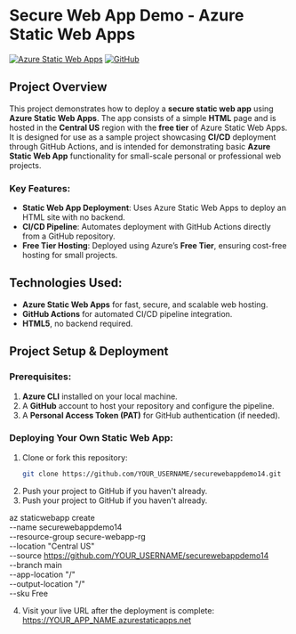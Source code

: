 # Secure Web App Demo - Azure Static Web Apps

[![Azure Static Web Apps](https://img.shields.io/badge/Azure%20Static%20Web%20Apps-Free-blue)](https://azure.microsoft.com/en-us/services/app-service/static/)
[![GitHub](https://img.shields.io/github/license/Dimezz14/securewebappdemo14)](https://github.com/Dimezz14/securewebappdemo14/blob/main/LICENSE)

## Project Overview

This project demonstrates how to deploy a **secure static web app** using **Azure Static Web Apps**. The app consists of a simple **HTML** page and is hosted in the **Central US** region with the **free tier** of Azure Static Web Apps. It is designed for use as a sample project showcasing **CI/CD** deployment through GitHub Actions, and is intended for demonstrating basic **Azure Static Web App** functionality for small-scale personal or professional web projects.

### Key Features:
- **Static Web App Deployment**: Uses Azure Static Web Apps to deploy an HTML site with no backend.
- **CI/CD Pipeline**: Automates deployment with GitHub Actions directly from a GitHub repository.
- **Free Tier Hosting**: Deployed using Azure’s **Free Tier**, ensuring cost-free hosting for small projects.

## Technologies Used:
- **Azure Static Web Apps** for fast, secure, and scalable web hosting.
- **GitHub Actions** for automated CI/CD pipeline integration.
- **HTML5**, no backend required.

## Project Setup & Deployment

### Prerequisites:
1. **Azure CLI** installed on your local machine.
2. A **GitHub** account to host your repository and configure the pipeline.
3. A **Personal Access Token (PAT)** for GitHub authentication (if needed).

### Deploying Your Own Static Web App:

1. Clone or fork this repository:
   ```bash
   git clone https://github.com/YOUR_USERNAME/securewebappdemo14.git
2. Push your project to GitHub if you haven't already.
3. Push your project to GitHub if you haven't already.

az staticwebapp create \
  --name securewebappdemo14 \
  --resource-group secure-webapp-rg \
  --location "Central US" \
  --source https://github.com/YOUR_USERNAME/securewebappdemo14 \
  --branch main \
  --app-location "/" \
  --output-location "/" \
  --sku Free

4. Visit your live URL after the deployment is complete:
https://YOUR_APP_NAME.azurestaticapps.net
